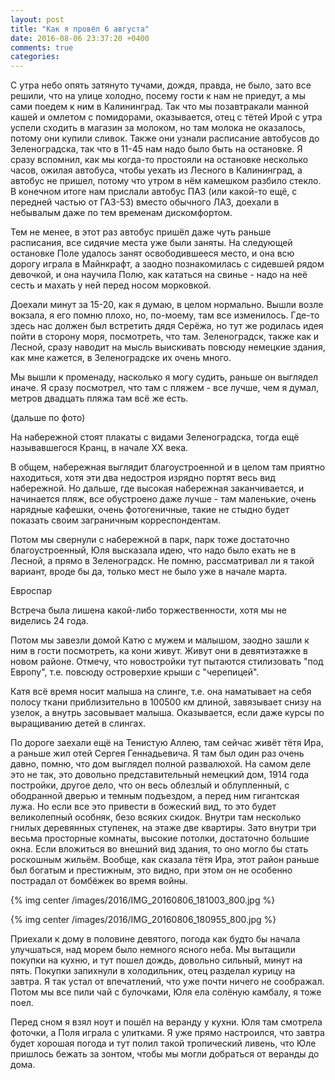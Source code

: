 ```yaml
---
layout: post
title: "Как я провёл 6 августа"
date: 2016-08-06 23:37:20 +0400
comments: true
categories: 
---
```

С утра небо опять затянуто тучами, дождя, правда, не было, зато все решили, что на улице холодно, посему гости к нам не приедут, а мы сами поедем к ним в Калининград. Так что мы позавтракали манной кашей и омлетом с помидорами, оказывается, отец с тётей Ирой с утра успели сходить в магазин за молоком, но там молока не оказалось, потому они купили сливок. Также они узнали расписание автобусов до Зеленоградска, так что в 11-45 нам надо было быть на остановке. Я сразу вспомнил, как мы когда-то простояли на остановке несколько часов, ожилая автобуса, чтобы уехать из Лесного в Калининград, а автобус не пришел, потому что утром в нём камешком разбило стекло. В конечном итоге нам прислали автобус ПАЗ (или какой-то ещё, с передней частью от ГАЗ-53) вместо обычного ЛАЗ, доехали в небывалым даже по тем временам дискомфортом.

Тем не менее, в этот раз автобус пришёл даже чуть раньше расписания, все сидячие места уже были заняты. На следующей остановке Поле удалось занят освободившееся место, и она всю дорогу играла в Майнкрафт, а заодно познакомилась с сидевшей рядом девочкой, и она научила Полю, как кататься на свинье - надо на неё сесть и махать у ней перед носом морковкой.

Доехали минут за 15-20, как я думаю, в целом нормально. Вышли возле вокзала, я его помню плохо, но, по-моему, там все изменилось. Где-то здесь нас должен был встретить дядя Серёжа, но тут же родилась идея пойти в сторону моря, посмотреть, что там. Зеленоградск, также как и Лесной, сразу наводит на мысль выискивать повсюду немецкие здания, как мне кажется, в Зеленоградске их очень много.

Мы вышли к променаду, насколько я могу судить, раньше он выглядел иначе. Я сразу посмотрел, что там с пляжем - все лучше, чем я думал, метров двадцать пляжа там всё же есть. 

(дальше по фото)

На набережной стоят плакаты с видами Зеленоградска, тогда ещё называвшегося Кранц, в начале ХХ века.


В общем, набережная выглядит благоустроенной и в целом там приятно находиться, хотя эти два недостроя изрядно портят весь вид набережной. Но дальше, где высокая набережная заканчивается, и начинается пляж, все обустроено даже лучше - там маленькие, очень нарядные кафешки, очень фотогеничные, такие не стыдно будет показать своим заграничным корреспондентам.

Потом мы свернули с набережной в парк, парк тоже достаточно благоустроенный, Юля высказала идею, что надо было ехать не в Лесной, а прямо в Зеленоградск. Не помню, рассматривал ли я такой вариант, вроде бы да, только мест не было уже в начале марта.

Евроспар

Встреча была лишена какой-либо торжественности, хотя мы не виделись 24 года.


Потом мы завезли домой Катю с мужем и малышом, заодно зашли к ним в гости посмотреть, ка кони живут. Живут они в девятиэтажке в новом районе. Отмечу, что новостройки тут пытаются стилизовать "под Европу", т.е. повсюду островерхие крыши с "черепицей".


Катя всё время носит малыша на слинге, т.е. она наматывает на себя полосу ткани приблизительно в 100500 км длиной, завязывает снизу на узелок, а внутрь засовывает малыша. Оказывается, если даже курсы по выращиванию детей в слингах.
 

По дороге заехали ещё на Тенистую Аллею, там сейчас живёт тётя Ира, а раньше жил отей Сергея Геннадьевича. Я там был один раз очень давно, помню, что дом выглядел полной развалюхой. На самом деле это не так, это довольно представительный немецкий дом, 1914 года постройки, другое дело, что он весь облезлый и облупленный, с ободранной дверью и темным подъездом, а перед ним гигантская лужа. Но если все это привести в божеский вид, то это будет великолепный особняк, безо всяких скидок. Внутри там несколько гнилых деревянных ступенек, на этаже две квартиры. Зато внутри три весьма просторные комнаты, высокие потолки, достаточно большие окна. Если вложиться во внешний вид здания, то оно могло бы стать роскошным жильём. Вообще, как сказала тётя Ира, этот район раньше был богатым и престижным, это видно, при этом он не особенно пострадал от бомбёжек во время войны. 

{% img center /images/2016/IMG_20160806_181003_800.jpg %}

{% img center /images/2016/IMG_20160806_180955_800.jpg %}




Приехали к дому в половине девятого, погода как будто бы начала улучшаться, над морем было немного ясного неба. Мы вытащили покупки на кухню, и тут пошел дождь, довольно сильный, минут на пять. Покупки запихнули в холодильник, отец разделал курицу на завтра. Я так устал от впечатлений, что уже почти ничего не соображал. Потом мы все пили чай с булочками, Юля ела солёную камбалу, я тоже поел. 

Перед сном я взял ноут и пошёл на веранду у кухни. Юля там смотрела фоточки, а Поля играла с улитками. Я уже прямо настроился, что завтра будет хорошая погода и тут полил такой тропический ливень, что Юле пришлось бежать за зонтом, чтобы мы могли добраться от веранды до дома.